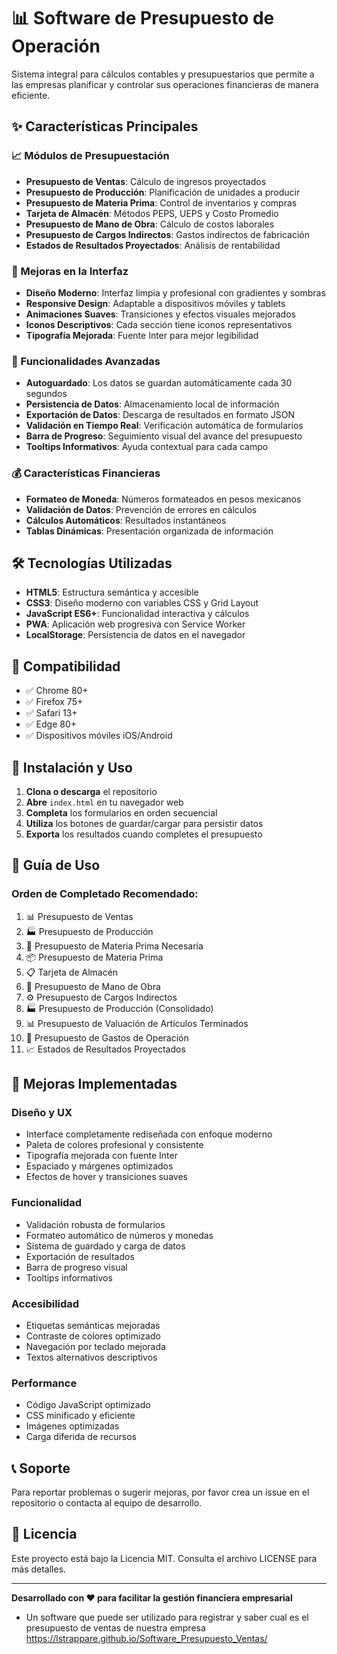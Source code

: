 # 📊 Software de Presupuesto de Operación

Sistema integral para cálculos contables y presupuestarios que permite a las empresas planificar y controlar sus operaciones financieras de manera eficiente.

## ✨ Características Principales

### 📈 Módulos de Presupuestación
- **Presupuesto de Ventas**: Cálculo de ingresos proyectados
- **Presupuesto de Producción**: Planificación de unidades a producir
- **Presupuesto de Materia Prima**: Control de inventarios y compras
- **Tarjeta de Almacén**: Métodos PEPS, UEPS y Costo Promedio
- **Presupuesto de Mano de Obra**: Cálculo de costos laborales
- **Presupuesto de Cargos Indirectos**: Gastos indirectos de fabricación
- **Estados de Resultados Proyectados**: Análisis de rentabilidad

### 🎨 Mejoras en la Interfaz
- **Diseño Moderno**: Interfaz limpia y profesional con gradientes y sombras
- **Responsive Design**: Adaptable a dispositivos móviles y tablets
- **Animaciones Suaves**: Transiciones y efectos visuales mejorados
- **Iconos Descriptivos**: Cada sección tiene iconos representativos
- **Tipografía Mejorada**: Fuente Inter para mejor legibilidad

### 🚀 Funcionalidades Avanzadas
- **Autoguardado**: Los datos se guardan automáticamente cada 30 segundos
- **Persistencia de Datos**: Almacenamiento local de información
- **Exportación de Datos**: Descarga de resultados en formato JSON
- **Validación en Tiempo Real**: Verificación automática de formularios
- **Barra de Progreso**: Seguimiento visual del avance del presupuesto
- **Tooltips Informativos**: Ayuda contextual para cada campo

### 💰 Características Financieras
- **Formateo de Moneda**: Números formateados en pesos mexicanos
- **Validación de Datos**: Prevención de errores en cálculos
- **Cálculos Automáticos**: Resultados instantáneos
- **Tablas Dinámicas**: Presentación organizada de información

## 🛠️ Tecnologías Utilizadas

- **HTML5**: Estructura semántica y accesible
- **CSS3**: Diseño moderno con variables CSS y Grid Layout
- **JavaScript ES6+**: Funcionalidad interactiva y cálculos
- **PWA**: Aplicación web progresiva con Service Worker
- **LocalStorage**: Persistencia de datos en el navegador

## 📱 Compatibilidad

- ✅ Chrome 80+
- ✅ Firefox 75+
- ✅ Safari 13+
- ✅ Edge 80+
- ✅ Dispositivos móviles iOS/Android

## 🚀 Instalación y Uso

1. **Clona o descarga** el repositorio
2. **Abre** `index.html` en tu navegador web
3. **Completa** los formularios en orden secuencial
4. **Utiliza** los botones de guardar/cargar para persistir datos
5. **Exporta** los resultados cuando completes el presupuesto

## 📖 Guía de Uso

### Orden de Completado Recomendado:
1. 📊 Presupuesto de Ventas
2. 🏭 Presupuesto de Producción
3. 🧱 Presupuesto de Materia Prima Necesaria
4. 📦 Presupuesto de Materia Prima
5. 📋 Tarjeta de Almacén
6. 👷 Presupuesto de Mano de Obra
7. ⚙️ Presupuesto de Cargos Indirectos
8. 🏭 Presupuesto de Producción (Consolidado)
9. 📊 Presupuesto de Valuación de Artículos Terminados
10. 💼 Presupuesto de Gastos de Operación
11. 📈 Estados de Resultados Proyectados

## 🎯 Mejoras Implementadas

### Diseño y UX
- Interface completamente rediseñada con enfoque moderno
- Paleta de colores profesional y consistente
- Tipografía mejorada con fuente Inter
- Espaciado y márgenes optimizados
- Efectos de hover y transiciones suaves

### Funcionalidad
- Validación robusta de formularios
- Formateo automático de números y monedas
- Sistema de guardado y carga de datos
- Exportación de resultados
- Barra de progreso visual
- Tooltips informativos

### Accesibilidad
- Etiquetas semánticas mejoradas
- Contraste de colores optimizado
- Navegación por teclado mejorada
- Textos alternativos descriptivos

### Performance
- Código JavaScript optimizado
- CSS minificado y eficiente
- Imágenes optimizadas
- Carga diferida de recursos

## 📞 Soporte

Para reportar problemas o sugerir mejoras, por favor crea un issue en el repositorio o contacta al equipo de desarrollo.

## 📄 Licencia

Este proyecto está bajo la Licencia MIT. Consulta el archivo LICENSE para más detalles.

---

**Desarrollado con ❤️ para facilitar la gestión financiera empresarial**
- Un software que puede ser utilizado para registrar y saber cual es el presupuesto de ventas de nuestra empresa
 https://lstrappare.github.io/Software_Presupuesto_Ventas/
